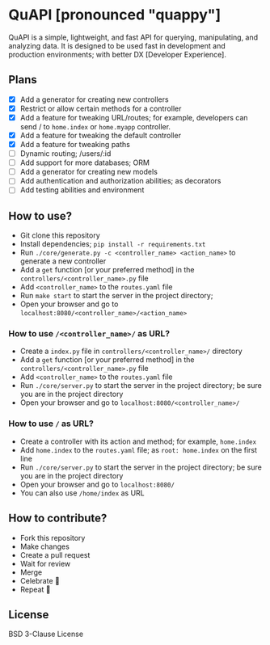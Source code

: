 # QuAPI [pronounced "quappy"]

QuAPI is a simple, lightweight, and fast API for querying,
manipulating, and analyzing data. It is designed to be used
fast in development and production environments; with better
DX [Developer Experience].

## Plans

- [x] Add a generator for creating new controllers
- [x] Restrict or allow certain methods for a controller
- [x] Add a feature for tweaking URL/routes; for example, developers can
      send / to `home.index` or `home.myapp` controller.
- [x] Add a feature for tweaking the default controller
- [x] Add a feature for tweaking paths
- [ ] Dynamic routing; /users/:id
- [ ] Add support for more databases; ORM
- [ ] Add a generator for creating new models
- [ ] Add authentication and authorization abilities; as decorators
- [ ] Add testing abilities and environment

## How to use?

- Git clone this repository
- Install dependencies; `pip install -r requirements.txt`
- Run `./core/generate.py -c <controller_name> <action_name>` to generate a new controller
- Add a `get` function [or your preferred method] in the `controllers/<controller_name>.py` file
- Add `<controller_name>` to the `routes.yaml` file
- Run `make start` to start the server in the project directory;
- Open your browser and go to `localhost:8080/<controller_name>/<action_name>`

### How to use `/<controller_name>/` as URL?

- Create a `index.py` file in `controllers/<controller_name>/` directory
- Add a `get` function [or your preferred method] in the `controllers/<controller_name>.py` file
- Add `<controller_name>` to the `routes.yaml` file
- Run `./core/server.py` to start the server in the project directory; be sure you are
  in the project directory
- Open your browser and go to `localhost:8080/<controller_name>/`

### How to use `/` as URL?

- Create a controller with its action and method; for example, `home.index`
- Add `home.index` to the `routes.yaml` file; as `root: home.index` on the first line
- Run `./core/server.py` to start the server in the project directory; be sure you are
  in the project directory
- Open your browser and go to `localhost:8080/`
- You can also use `/home/index` as URL

## How to contribute?

- Fork this repository
- Make changes
- Create a pull request
- Wait for review
- Merge
- Celebrate :tada:
- Repeat :repeat:

## License

BSD 3-Clause License
